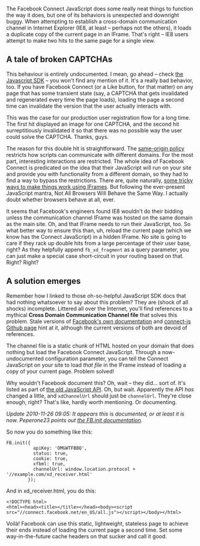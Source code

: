 The Facebook Connect JavaScript does some really neat things to
function the way it does, but one of its behaviors is unexpected and
downright buggy. When attempting to establish a cross-domain
communication channel in Internet Explorer (IE8, at least &ndash;
perhaps not the others), it loads a duplicate copy of the current page
in an IFrame. That's right &ndash; IE8 users attempt to make two hits
to the same page for a single view.

## A tale of broken CAPTCHAs

This behaviour is entirely undocumented. I mean, go ahead &ndash; check
<a href='http://developers.facebook.com/docs/reference/javascript/' rel='nofollow'>the Javascript SDK</a>
&ndash; you won't find any mention of it. It's a really bad
behavior, too. If you have Facebook Connect (or a Like button, for
that matter) on any page that has some transient state (say, a CAPTCHA
that gets invalidated and regenerated every time the page loads),
loading the page a second time can invalidate the version that the
user actually interacts with.

This was the case for our production user registration flow for a long
time. The first hit displayed an image for one CAPTCHA, and the second
hit surreptitiously invalidated it so that there was no possible way
the user could solve the CAPTCHA. Thanks, guys.

The reason for this double hit is straightforward. The [same-origin policy](http://www.w3.org/Security/wiki/Same_Origin_Policy) 
restricts how scripts can communicate with different
domains. For the most part, interesting interactions are
restricted. The whole idea of Facebook Connect is predicated on the
idea that their JavaScript will run on your site and provide you with
functionality from a different domain, so they had to find a way to
bypass the restrictions. There are, quite naturally,
[some tricky ways to make things work using IFrames](http://softwareas.com/cross-domain-communication-with-iframes). But
following the ever-present JavaScript mantra, Not All Browsers Will
Behave the Same Way. I actually doubt whether browsers behave at all,
ever.

It seems that Facebook's engineers found IE8 wouldn't do their bidding
unless the communication channel IFrame was hosted on the same domain
as the main site. Oh, and that IFrame needs to run their JavaScript,
too. So what better way to ensure this than, uh, reload the current
page (which we know has the Connect JavaScript) in a hidden
IFrame. No site is going to care if they rack up double hits from a
large percentage of their user base, right? As they helpfully append
`fb_xd_fragment` as a query parameter, you can just make a special
case short-circuit in your routing based on that. Right? Right?

## A solution emerges

Remember how I linked to those oh-so-helpful JavaScript SDK docs that
had nothing whatsoever to say about this problem? They are (shock of
all shocks) incomplete. Littered all over the Internet, you'll find
references to a mythical **Cross Domain Communication Channel file**
that solves this
problem. Stale versions of [Facebook's own documentation](http://developers.facebook.com/search?q=Cross_Domain_Communication_Channel)
and
[connect-js Github page](https://github.com/facebook/connect-js/wiki/custom-channel-url)
hint at it, although the current versions of both are devoid of references.

The channel file is a static chunk of HTML hosted on your domain that
does nothing but load the Facebook Connect JavaScript. Through a
now-undocumented configuration parameter, you can tell the Connect
JavaScript on your site to load *that file* in the IFrame instead of
loading a copy of your current page. Problem solved!

Why wouldn't Facebook document this? Oh, wait &ndash; they did... sort
of. It's listed as part of
<a href='http://developers.facebook.com/docs/reference/oldjavascript/FB.Facebook.init' rel='nofollow'>the old JavaScript API</a>.
Oh, but wait. Apparently the API *has* changed a little, and
`xdChannelUrl` should just be `channelUrl`. They're close enough,
right? That's like, hardly worth mentioning. Or documenting.

*Update 2010-11-26 09:05: It appears this* is
*documented, or at least it is now. Peperone23 points out [the FB.init documentation](http://developers.facebook.com/docs/reference/javascript/FB.init).*

So now you do something like this:

    FB.init({
              apiKey: 'OMGWTFBBQ',
              status: true,
              cookie: true,
              xfbml: true,
              channelUrl: window.location.protocol + '//example.com/xd_receiver.html'
            });
        
And in xd_receiver.html, you do this:

    <!DOCTYPE html> 
    <html><head><title></title></head><body><script src="//connect.facebook.net/en_US/all.js"></script></body></html> 

Voil&agrave;! Facebook can use this static, lightweight, stateless
page to achieve their ends instead of loading the current page a
second time. Set some way-in-the-future cache headers on that sucker
and call it good.
